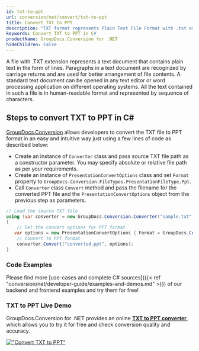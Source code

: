 ```yaml
---
id: txt-to-ppt
url: conversion/net/convert/txt-to-ppt
title: Convert TXT to PPT
description: "TXT format represents Plain Text File Format with .txt extension. Learn how to convert TXT to PPT file programmatically in C# language using GroupDocs.Conversion for .NET library."
keywords: Convert TXT to PPT in C#
productName: GroupDocs.Conversion for .NET
hideChildren: False
---
```


A file with .TXT extension represents a text document that contains plain text in the form of lines. Paragraphs in a text document are recognized by carriage returns and are used for better arrangement of file contents. A standard text document can be opened in any text editor or word processing application on different operating systems. All the text contained in such a file is in human-readable format and represented by sequence of characters.

## Steps to convert TXT to PPT in C#

[GroupDocs.Conversion](https://products.groupdocs.com/conversion/net) allows developers to convert the TXT file to PPT format in an easy and intuitive way just using a few lines of code as described below:

* Create an instance of `Converter` class and pass source TXT file path as a constructor parameter. You may specify absolute or relative file path as per your requirements. 
* Create an instance of `PresentationConvertOptions` class and set `Format` property to `GroupDocs.Conversion.FileTypes.PresentationFileType.Ppt`.
* Call `Converter` class `Convert` method and pass the filename for the converted PPT file and the `PresentationConvertOptions` object from the previous step as parameters.

```csharp
// Load the source TXT file
using (var converter = new GroupDocs.Conversion.Converter("sample.txt"))
{
    // Set the convert options for PPT format
   var options = new PresentationConvertOptions { Format = GroupDocs.Conversion.FileTypes.PresentationFileType.Ppt };
    // Convert to PPT format
    converter.Convert("converted.ppt", options);
}
```

### Code Examples

Please find more [use-cases and complete C# sources]({{< ref "conversion/net/developer-guide/examples-and-demos.md" >}}) of our backend and frontend examples and try them for free!

### TXT to PPT Live Demo

GroupDocs.Conversion for .NET provides an online [**TXT to PPT converter**](https://products.groupdocs.app/conversion/txt-to-ppt), which allows you to try it for free and check conversion quality and accuracy.

[!["Convert TXT to PPT"](conversion/net/images/convert-to-ppt/convert-txt-to-ppt.png)](https://products.groupdocs.app/conversion/txt-to-ppt)